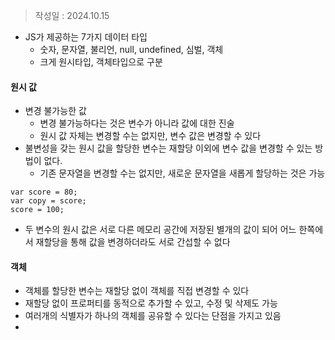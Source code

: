 >작성일 : 2024.10.15

- JS가 제공하는 7가지 데이터 타입
	- 숫자, 문자열, 불리언, null, undefined, 심벌, 객체
	- 크게 원시타입, 객체타입으로 구분

#### 원시 값
- 변경 불가능한 값
	- 변경 불가능하다는 것은 변수가 아니라 값에 대한 진술
	- 원시 값 자체는 변경할 수는 없지만, 변수 값은 변경할 수 있다
- 불변성을 갖는 원시 값을 할당한 변수는 재할당 이외에 변수 값을 변경할 수 있는 방법이 없다.
	- 기존 문자열을 변경할 수는 없지만, 새로운 문자열을 새롭게 할당하는 것은 가능

```JS
var score = 80;
var copy = score;
score = 100;
```
- 두 변수의 원시 값은 서로 다른 메모리 공간에 저장된 별개의 값이 되어 어느 한쪽에서 재할당을 통해 값을 변경하더라도 서로 간섭할 수 없다

#### 객체
- 객체를 할당한 변수는 재할당 없이 객체를 직접 변경할 수 있다
- 재할당 없이 프로퍼티를 동적으로 추가할 수 있고, 수정 및 삭제도 가능
- 여러개의 식별자가 하나의 객체를 공유할 수 있다는 단점을 가지고 있음
- 